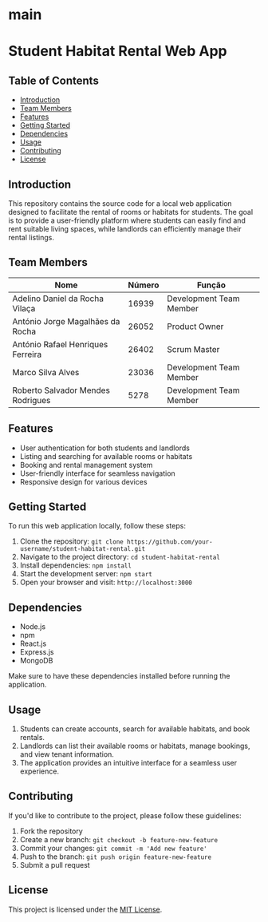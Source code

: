 # main

# Student Habitat Rental Web App

## Table of Contents

- [Introduction](#introduction)
- [Team Members](#team-members)
- [Features](#features)
- [Getting Started](#getting-started)
- [Dependencies](#dependencies)
- [Usage](#usage)
- [Contributing](#contributing)
- [License](#license)

## Introduction

This repository contains the source code for a local web application designed to facilitate the rental of rooms or habitats for students. The goal is to provide a user-friendly platform where students can easily find and rent suitable living spaces, while landlords can efficiently manage their rental listings.

## Team Members

| Nome                                      | Número | Função                 |
| ----------------------------------------- | ------ | ---------------------- |
| Adelino Daniel da Rocha Vilaça            | 16939  | Development Team Member|
| António Jorge Magalhães da Rocha          | 26052  | Product Owner          |
| António Rafael Henriques Ferreira         | 26402  | Scrum Master           |
| Marco Silva Alves                         | 23036  | Development Team Member|
| Roberto Salvador Mendes Rodrigues         | 5278   | Development Team Member|

## Features

- User authentication for both students and landlords
- Listing and searching for available rooms or habitats
- Booking and rental management system
- User-friendly interface for seamless navigation
- Responsive design for various devices

## Getting Started

To run this web application locally, follow these steps:

1. Clone the repository: `git clone https://github.com/your-username/student-habitat-rental.git`
2. Navigate to the project directory: `cd student-habitat-rental`
3. Install dependencies: `npm install`
4. Start the development server: `npm start`
5. Open your browser and visit: `http://localhost:3000`

## Dependencies

- Node.js
- npm
- React.js
- Express.js
- MongoDB

Make sure to have these dependencies installed before running the application.

## Usage

1. Students can create accounts, search for available habitats, and book rentals.
2. Landlords can list their available rooms or habitats, manage bookings, and view tenant information.
3. The application provides an intuitive interface for a seamless user experience.

## Contributing

If you'd like to contribute to the project, please follow these guidelines:

1. Fork the repository
2. Create a new branch: `git checkout -b feature-new-feature`
3. Commit your changes: `git commit -m 'Add new feature'`
4. Push to the branch: `git push origin feature-new-feature`
5. Submit a pull request

## License

This project is licensed under the [MIT License](LICENSE).
